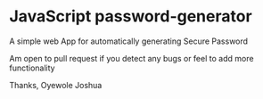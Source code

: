# JavaScript password-generator
A simple web App for automatically generating Secure Password

Am open to pull request if you detect any bugs or feel to add more functionality




Thanks,
Oyewole Joshua
